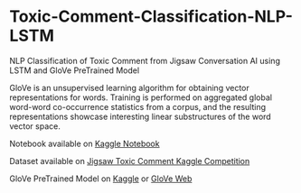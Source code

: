 # Toxic-Comment-Classification-NLP-LSTM
NLP Classification of Toxic Comment from Jigsaw Conversation AI using LSTM and GloVe PreTrained Model
 
GloVe is an unsupervised learning algorithm for obtaining vector representations for words. Training is performed on aggregated global word-word co-occurrence statistics from a corpus, and the resulting representations showcase interesting linear substructures of the word vector space.

Notebook available on [Kaggle Notebook](https://www.kaggle.com/muhardianabasandi/lstm-jigsaw-toxiccomment-classification)

Dataset available on [Jigsaw Toxic Comment Kaggle Competition](https://www.kaggle.com/c/jigsaw-toxic-comment-classification-challenge)
 
GloVe PreTrained Model on [Kaggle](https://www.kaggle.com/yliu9999/glove6b50d) or [GloVe Web](https://nlp.stanford.edu/projects/glove/)

